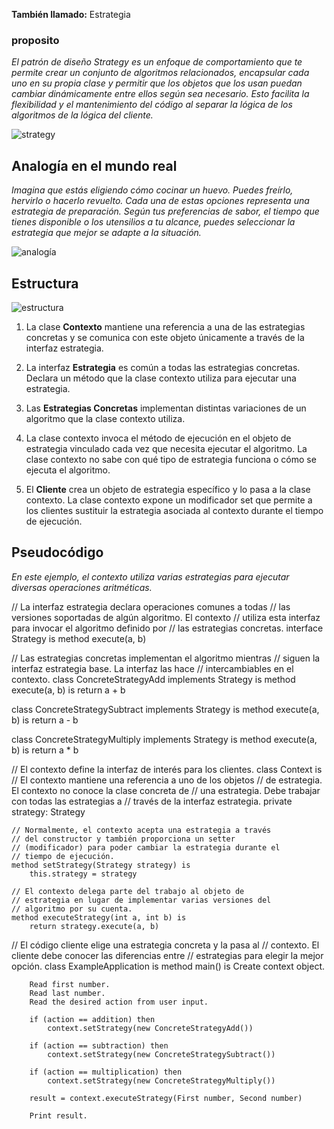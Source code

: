 
**También llamado:** Estrategia

### proposito
_El patrón de diseño *Strategy* es un enfoque de comportamiento que te permite crear un conjunto de algoritmos relacionados, encapsular cada uno en su propia clase y permitir que los objetos que los usan puedan cambiar dinámicamente entre ellos según sea necesario. Esto facilita la flexibilidad y el mantenimiento del código al separar la lógica de los algoritmos de la lógica del cliente._

![strategy](https://th.bing.com/th/id/R.06300a3d6e4e5aa943a8f69b052fa6ff?rik=AECDwYm%2f3bF2eA&pid=ImgRaw&r=0)

## Analogía en el mundo real

_Imagina que estás eligiendo cómo cocinar un huevo. Puedes freírlo, hervirlo o hacerlo revuelto. Cada una de estas opciones representa una estrategia de preparación. Según tus preferencias de sabor, el tiempo que tienes disponible o los utensilios a tu alcance, puedes seleccionar la estrategia que mejor se adapte a la situación._

![analogía](https://files.oaiusercontent.com/file-F8obTgMTqRET4ecapPTsdV?se=2024-12-06T00%3A15%3A52Z&sp=r&sv=2024-08-04&sr=b&rscc=max-age%3D604800%2C%20immutable%2C%20private&rscd=attachment%3B%20filename%3Ded2e66b0-c58f-4a3c-96b6-e8effe46b975.webp&sig=5Vjb9upKDnW%2BPupn0DEOgL3Z%2BI9W7f/zLMssK%2BhBB9U%3D)

## Estructura
![estructura](https://refactoring.guru/images/patterns/diagrams/strategy/structure-indexed.png?id=ff55c5a6273cf82a5667f3cab5b605c7)

1. La clase **Contexto** mantiene una referencia a una de las estrategias concretas y se comunica con este objeto únicamente a través de la interfaz estrategia.

2.  La interfaz **Estrategia** es común a todas las estrategias concretas. Declara un método que la clase contexto utiliza para ejecutar una estrategia.

3.  Las **Estrategias Concretas** implementan distintas variaciones de un algoritmo que la clase contexto utiliza.

4.  La clase contexto invoca el método de ejecución en el objeto de estrategia vinculado cada vez que necesita ejecutar el algoritmo. La clase contexto no sabe con qué tipo de estrategia funciona o cómo se ejecuta el algoritmo.

5.  El **Cliente** crea un objeto de estrategia específico y lo pasa a la clase contexto. La clase contexto expone un modificador set que permite a los clientes sustituir la estrategia asociada al contexto durante el tiempo de ejecución.

## Pseudocódigo
_En este ejemplo, el contexto utiliza varias estrategias para ejecutar diversas operaciones aritméticas._

// La interfaz estrategia declara operaciones comunes a todas
// las versiones soportadas de algún algoritmo. El contexto
// utiliza esta interfaz para invocar el algoritmo definido por
// las estrategias concretas.
interface Strategy is
    method execute(a, b)

// Las estrategias concretas implementan el algoritmo mientras
// siguen la interfaz estrategia base. La interfaz las hace
// intercambiables en el contexto.
class ConcreteStrategyAdd implements Strategy is
    method execute(a, b) is
        return a + b

class ConcreteStrategySubtract implements Strategy is
    method execute(a, b) is
        return a - b

class ConcreteStrategyMultiply implements Strategy is
    method execute(a, b) is
        return a * b

// El contexto define la interfaz de interés para los clientes.
class Context is
    // El contexto mantiene una referencia a uno de los objetos
    // de estrategia. El contexto no conoce la clase concreta de
    // una estrategia. Debe trabajar con todas las estrategias a
    // través de la interfaz estrategia.
    private strategy: Strategy

    // Normalmente, el contexto acepta una estrategia a través
    // del constructor y también proporciona un setter
    // (modificador) para poder cambiar la estrategia durante el
    // tiempo de ejecución.
    method setStrategy(Strategy strategy) is
        this.strategy = strategy

    // El contexto delega parte del trabajo al objeto de
    // estrategia en lugar de implementar varias versiones del
    // algoritmo por su cuenta.
    method executeStrategy(int a, int b) is
        return strategy.execute(a, b)


// El código cliente elige una estrategia concreta y la pasa al
// contexto. El cliente debe conocer las diferencias entre
// estrategias para elegir la mejor opción.
class ExampleApplication is
    method main() is
        Create context object.

        Read first number.
        Read last number.
        Read the desired action from user input.

        if (action == addition) then
            context.setStrategy(new ConcreteStrategyAdd())

        if (action == subtraction) then
            context.setStrategy(new ConcreteStrategySubtract())

        if (action == multiplication) then
            context.setStrategy(new ConcreteStrategyMultiply())

        result = context.executeStrategy(First number, Second number)

        Print result.
        